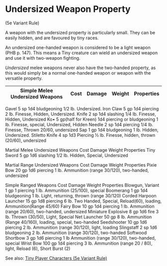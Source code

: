 # Undersized Weapon Property
(5e Variant Rule)

A weapon with the undersized property is particularly small. They can be easily hidden, and are favoured by tiny races.

An undersized one-handed weapon is considered to be a light weapon (PHB p. 147). This means a Tiny creature can wield an undersized weapon and use it with two-weapon fighting.

*Undersized* melee weapons never also have the two-handed property, as this would simply be a normal one-handed weapon or weapon with the versatile property.

| Simple Melee Undersized Weapons | Cost | Damage | Weight | Properties |
|---------------------------------| ---- | ------ |--------|------------|
Gavel	5 sp	1d4 bludgeoning	1/2 lb.	Undersized.
Iron Claw	5 gp	1d4 piercing	2 lb.	Finesse, Hidden, Undersized.
Knife	2 sp	1d4 slashing	1/4 lb.	Finesse, Hidden, Undersized
Ko•	5 gp(half for Kreen)	1d4 piercing or bludgeoning	1 lb.	Finesse, special, Undersized, Hidden
Needle	2 sp	1d4 piercing	1/4 lb.	Finesse, Thrown 20/60, undersized
Sap	1 gp	1d4 bludgeoning	1 lb.	Hidden, Undersized.
Stiletto Knife	4 sp	1d3 Piercing	½ lb.	Finesse, hidden, thrown (20/60), undersized

Martial Melee Undersized Weapons	Cost	Damage	Weight	Properties
Tiny Sword	5 gp	1d6 slashing	1/2 lb.	Hidden, Special, Undersized

Martial Range Undersized Weapons	Cost	Damage	Weight	Properties
Pixie Bow	20 gp	1d6 piercing	1 lb.	Ammunition (range 30/120), two-handed, undersized


Simple Ranged Weapons	Cost	Damage	Weight	Properties
Blowgun, Variant	1 gp	1 piercing	1 lb.	Ammunition (25/100), special
Boomerang	1 gp	1d4 bludgeoning	1 lb.	Light, returning, thrown (range 30/120)
Corded Harpoon Launcher	15 gp	1d8 piercing	6 lb.	Two Handed, Special, Reload(60), loading, Ammunition(Range 45/60)
Fairy Bow	10 gp	1d4 piercing	1 lb.	Ammunition (range 20/60), two-handed, undersized
Miniature Explosive	8 gp	1d6 fire	3 lb.	Thrown (30/50), Light, Special
Net Launcher	50 gp		8 lb.	Ammunition (Range 40/160), loading, special, two-handed
Seedshooter	10 gp	1d6 piercing	2 lb.	Ammunition (range 30/120), light, loading
Slingstaff	2 sp	1d6 bludgeoning	2 lb.	Ammunition (range 30/120), two-handed
Softwood Shortbow	3 gp	1d6 piercing	1 lb	Ammunition (range 30/120), two-handed, special
Wrist Bow	100 gp	1d4 piercing	3 lb.	Ammunition (range 20 / 80), light, Reload (6), Short Burst (2)


See also: [Tiny Player Characters (5e Variant Rule)](https://www.dandwiki.com/wiki/Tiny_Player_Characters_(5e_Variant_Rule))